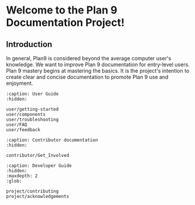 Welcome to the Plan 9 Documentation Project!
============================================

## Introduction

In general, Plan9 is considered beyond the average computer user's knowledge. We want to improve Plan 9 documentation for entry-level users. Plan 9 mastery begins at mastering the basics. It is the project's intention to create clear and concise documentation to promote Plan 9 use and enjoyment.


```{toctree}
:caption: User Guide
:hidden:

user/getting-started
user/components
user/troubleshooting
user/FAQ
user/feedback
```


```{toctree}
:caption: Contributor documentation
:hidden:

contributor/Get_Involved
```

```{toctree}
:caption: Developer Guide
:hidden:
:maxdepth: 2
:glob:

project/contributing
project/acknowledgements
```
